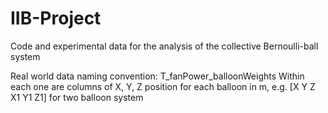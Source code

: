 # IIB-Project
Code and experimental data for the analysis of the collective Bernoulli-ball system

Real world data naming convention: T_fanPower_balloonWeights
Within each one are columns of X, Y, Z position for each balloon in m, e.g. [X Y Z X1 Y1 Z1] for two balloon system


